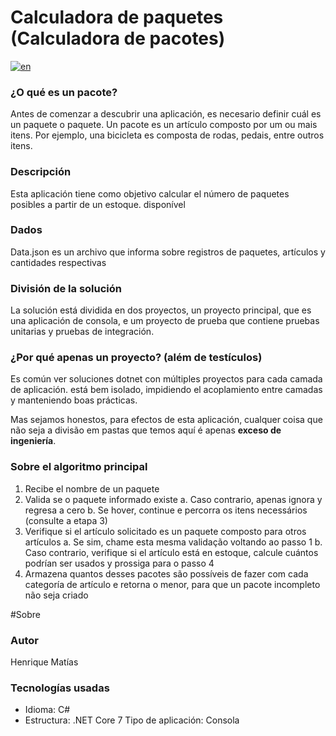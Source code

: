 # Calculadora de paquetes (Calculadora de pacotes)


[![en](https://img.shields.io/badge/lang-en-red.svg)](https://github.com/hm-henriquematias/BundleCalculator/blob/main/Readme.md)

### ¿O qué es un pacote?
Antes de comenzar a descubrir una aplicación, es necesario definir cuál es un paquete o paquete.
Un pacote es un artículo composto por um ou mais itens. Por ejemplo, una bicicleta es composta de
rodas, pedais, entre outros itens.

### Descripción
Esta aplicación tiene como objetivo calcular el número de paquetes posibles a partir de un estoque.
disponível

### Dados
Data.json es un archivo que informa sobre registros de paquetes, artículos y cantidades respectivas

### División de la solución
La solución está dividida en dos proyectos, un proyecto principal, que es una aplicación de consola,
e um proyecto de prueba que contiene pruebas unitarias y pruebas de integración.

### ¿Por qué apenas un proyecto? (além de testículos)
Es común ver soluciones dotnet con múltiples proyectos para cada camada de aplicación.
está bem isolado, impidiendo el acoplamiento entre camadas y manteniendo boas prácticas.

Mas sejamos honestos, para efectos de esta aplicación, cualquer coisa que não seja a divisão em
pastas que temos aquí é apenas **exceso de ingeniería**.

### Sobre el algoritmo principal
1. Recibe el nombre de un paquete
2. Valida se o paquete informado existe
      a. Caso contrario, apenas ignora y regresa a cero
      b. Se hover, continue e percorra os itens necessários (consulte a etapa 3)
3. Verifique si el artículo solicitado es un paquete composto para otros artículos
      a. Se sim, chame esta mesma validação voltando ao passo 1
      b. Caso contrario, verifique si el artículo está en estoque, calcule cuántos podrían ser usados y prossiga para o passo 4
4. Armazena quantos desses pacotes são possíveis de fazer com cada categoría de artículo e retorna o menor, para que un pacote incompleto não seja criado

#Sobre

### Autor
Henrique Matías

### Tecnologías usadas
- Idioma: C#
- Estructura: .NET Core 7
Tipo de aplicación: Consola
